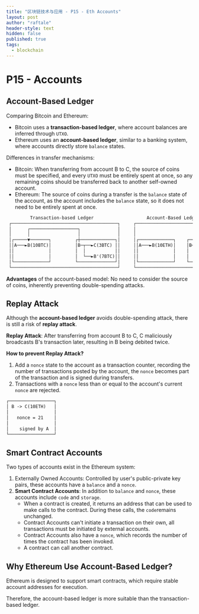 ```yaml
---
title: "区块链技术与应用 - P15 - Eth Accounts"
layout: post
author: "raftale"
header-style: text
hidden: false
published: true
tags:
  - blockchain
---
```

# P15 - Accounts

## Account-Based Ledger
Comparing Bitcoin and Ethereum:
- Bitcoin uses a **transaction-based ledger**, where account balances are inferred through `UTXO`.
- Ethereum uses an **account-based ledger**, similar to a banking system, where accounts directly store `balance` states.

Differences in transfer mechanisms:
- Bitcoin: When transferring from account B to C, the source of coins must be specified, and every `UTXO` must be entirely spent at once, so any remaining coins should be transferred back to another self-owned account.
- Ethereum: The source of coins during a transfer is the `balance` state of the account, as the account includes the `balance` state, so it does not need to be entirely spent at once.

```txt
         Transaction-based Ledger                    Account-Based Ledger             
 ┌────────────────────────────────────────┐     ┌───────────────────────────────────┐ 
 │      ┌──────────────────┐              │     │                                   │ 
 │      │                  │              │     │                                   │ 
 │┌─────▼───────┐         ┌┼─────────────┐│     │┌─────────────┐    ┌─────────────┐ │ 
 ││A───►B(10BTC)│         │B─┬──►C(3BTC) ││     ││A───►B(10ETH)│    │B───►C(3ETH) │ │ 
 ││             │         │  │           ││     ││             │    │             │ │ 
 ││             │         │  └──►B'(7BTC)││     ││             │    │             │ │ 
 │└─────────────┘         └──────────────┘│     │└─────────────┘    └─────────────┘ │ 
 └────────────────────────────────────────┘     └───────────────────────────────────┘               
```
**Advantages** of the account-based model: No need to consider the source of coins, inherently preventing double-spending attacks.

## Replay Attack
Although the **account-based ledger** avoids double-spending attack, there is still a risk of **replay attack**.

**Replay Attack**: After transferring from account B to C, C maliciously broadcasts B's transaction later, resulting in B being debited twice.

**How to prevent Replay Attack?**

1. Add a `nonce` state to the account as a transaction counter, recording the number of transactions posted by the account, the `nonce` becomes part of the transaction and is signed during transfers.
2. Transactions with a `nonce` less than or equal to the account's current `nonce` are rejected.

```txt
┌─────────────────┐   
│ B -> C(10ETH)   │   
│                 │   
│   nonce = 21    │   
│                 │   
│    signed by A  │   
└─────────────────┘
```

## Smart Contract Accounts

Two types of accounts exist in the Ethereum system:
1. Externally Owned Accounts: Controlled by user's public-private key pairs, these accounts have a `balance` and a `nonce`.
2. **Smart Contract Accounts**: In addition to `balance` and `nonce`, these accounts include `code` and `storage`.
    - When a contract is created, it returns an address that can be used to make calls to the contract. During these calls, the `code`remains unchanged.
    - Contract Accounts can't initiate a transaction on their own, all transactions must be initiated by external accounts.
    - Contract Accounts also have a `nonce`, which records the number of times the contract has been invoked.
    - A contract can call another contract.

## Why Ethereum Use Account-Based Ledger?
Ethereum is designed to support smart contracts, which require stable account addresses for execution.

Therefore, the account-based ledger is more suitable than the transaction-based ledger.
